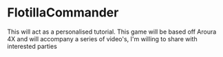 # FlotillaCommander
This will act as a personalised tutorial.
This game will be based off Aroura 4X and will accompany a series of video's, I'm willing to share with interested parties
